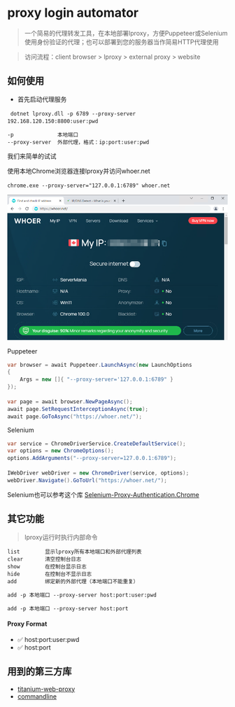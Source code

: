 # proxy login automator

> 一个简易的代理转发工具，在本地部署lproxy，方便Puppeteer或Selenium使用身份验证的代理；也可以部署到您的服务器当作简易HTTP代理使用

> 访问流程：client browser > lproxy > external proxy > website

## 如何使用

- 首先启动代理服务

` dotnet lproxy.dll -p 6789 --proxy-server 192.168.120.150:8800:user:pwd`

<!-- 或者

`dotnet lproxy.dll --proxies /data/proxy.list` -->

```
-p              本地端口
--proxy-server  外部代理，格式：ip:port:user:pwd
```

我们来简单的试试

使用本地Chrome浏览器连接lproxy并访问whoer.net

`chrome.exe --proxy-server="127.0.0.1:6789" whoer.net`

![whoer.net](assets/images/whoer.jpg)

Puppeteer

```c#
var browser = await Puppeteer.LaunchAsync(new LaunchOptions
{
    Args = new []{ "--proxy-server='127.0.0.1:6789" }
});

var page = await browser.NewPageAsync();
await page.SetRequestInterceptionAsync(true);
await page.GoToAsync("https://whoer.net/");
```

Selenium

```c#
var service = ChromeDriverService.CreateDefaultService();
var options = new ChromeOptions();
options.AddArguments("--proxy-server=127.0.0.1:6789");

IWebDriver webDriver = new ChromeDriver(service, options);
webDriver.Navigate().GoToUrl("https://whoer.net/");
```

Selenium也可以参考这个库 [
Selenium-Proxy-Authentication.Chrome](https://github.com/mahdibland/Selenium-Proxy-Authentication.Chrome)

## 其它功能

> lproxy运行时执行内部命令

```
list        显示lproxy所有本地端口和外部代理列表
clear       清空控制台日志
show        在控制台显示日志
hide        在控制台不显示日志
add         绑定新的外部代理（本地端口不能重复）
```
`add -p 本地端口 --proxy-server host:port:user:pwd`

`add -p 本地端口 --proxy-server host:port`

#### Proxy Format

* ✅ host:port:user:pwd</br>
* ✅ host:port

## 用到的第三方库

- [titanium-web-proxy](https://github.com/justcoding121/titanium-web-proxy)
- [commandline](https://github.com/commandlineparser/commandline)